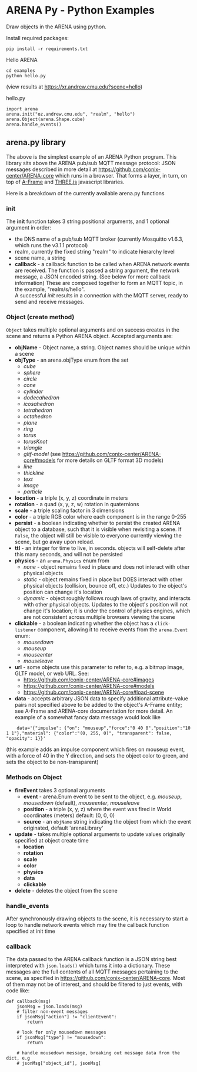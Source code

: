 # ARENA Py - Python Examples
Draw objects in the ARENA using python.

Install required packages:
```
pip install -r requirements.txt
```

Hello ARENA

```
cd examples
python hello.py
```
(view results at https://xr.andrew.cmu.edu?scene=hello) 

hello.py
```
import arena
arena.init("oz.andrew.cmu.edu", "realm", "hello")
arena.Object(arena.Shape.cube)
arena.handle_events()
```
## arena.py library
The above is the simplest example of an ARENA Python program. This library sits above the ARENA pub/sub MQTT
message protocol: JSON messages described in more detail at https://github.com/conix-center/ARENA-core which runs in a browser. That forms a layer, in turn, on top of [A-Frame](https://aframe.io/) and [THREE.js](http://threejs.org/) javascript libraries.

Here is a breakdown of the currently available arena.py functions
### init
The **init** function takes 3 string positional arguments, and 1 optional argument in order:
 * the DNS name of a pub/sub MQTT broker (currently Mosquitto v1.6.3, which runs the v3.1.1 protocol)
 * realm, currently the fixed string "realm" to indicate hierarchy level
 * scene name, a string
 * **callback** - a callback function to be called when ARENA network events are received. The function is passed a string argument, the network message, a JSON encoded string. (See below for more callback information)
These are composed together to form an MQTT topic, in the example, "realm/s/hello".  
A successful *init* results in a connection with the MQTT server, ready to send and receive messages.
### Object (create method)
`Object` takes multiple optional arguments and on success creates in the scene and returns a Python ARENA object.
Accepted arguments are:  
  * **objName** - Object name, a string. Object names should be unique within a scene
  * **objType** - an arena.objType enum from the set
    - *cube*
    - *sphere*
    - *circle*
    - *cone*
    - *cylinder*
    - *dodecahedron*
    - *icosahedron*
    - *tetrahedron*
    - *octahedron*
    - *plane*
    - *ring*
    - *torus*
    - *torusKnot*
    - *triangle*
    - *gltf-model* (see https://github.com/conix-center/ARENA-core#models for more details on GLTF format 3D models)
    - *line*
    - *thickline*
    - *text*
    - *image*
    - *particle*
  * **location** - a triple (x, y, z) coordinate in meters
  * **rotation** - a quad (x, y, z, w) rotation in quaternions
  * **scale** - a triple scaling factor in 3 dimensions
  * **color** - a triple RGB color where each component is in the range 0-255
  * **persist** - a boolean indicating whether to persist the created ARENA object to a database, such that it is visible when revisiting a scene. If `False`, the object will still be visible to everyone currently viewing the scene, but go away upon reload.
  * **ttl** - an integer for time to live, in seconds. objects will self-delete after this many seconds, and will not be persisted
  * **physics** - an `arena.Physics` enum from
    - *none* - object remains fixed in place and does not interact with other physical objects
    - *static* - object remains fixed in place but DOES interact with other physical objects (collision, bounce off, etc.) Updates to the object's position can change it's location
    - *dynamic* - object roughly follows rough laws of gravity, and interacts with other physical objects. Updates to the object's position will not change it's location; it is under the control of physics engines, which are not consistent across multiple browsers viewing the scene
  * **clickable** - a boolean indicating whether the object has a `click-listener` component, allowing it to receive events from the `arena.Event` enum:
    - *mousedown*
    - *mouseup*
    - *mouseenter*
    - *mouseleave*
  * **url** - some objects use this parameter to refer to, e.g. a bitmap image, GLTF model, or web URL. See:
    - https://github.com/conix-center/ARENA-core#images
    - https://github.com/conix-center/ARENA-core#models
    - https://github.com/conix-center/ARENA-core#load-scene
  * **data** - accepts arbitrary JSON data to specify additional attribute-value pairs not specified above to be added to the object's A-Frame entity; see A-Frame and ARENA-core documentation for more detail. An example of a somewhat fancy data message would look like
```
    data='{"impulse": {"on": "mouseup","force":"0 40 0","position":"10 1 1"},"material": {"color":"(0, 255, 0)", "transparent": false, "opacity": 1}}'
```
(this example adds an impulse component which fires on mouseup event, with a force of 40 in the Y direction, and sets the object color to green, and sets the object to be non-transparent)
### Methods on Object
  * **fireEvent** takes 3 optional arguments
    - **event** - arena.Enum event to be sent to the object, e.g. *mouseup*, *mousedown* (default), *mouseenter*, *mouseleave*
    - **position** - a triple (x, y, z) where the event was fired in World coordinates (meters) default: (0, 0, 0)
    - **source** - an `objName` string indicating the object from which the event originated, default 'arenaLibrary'
  * **update** - takes multiple optional arguments to update values originally specified at object create time
    - **location**
    - **rotation**
    - **scale**
    - **color**
    - **physics**
    - **data**
    - **clickable**
  * **delete** - deletes the object from the scene
### handle_events
After synchronously drawing objects to the scene, it is necessary to start a loop to handle network events which may fire the callback function specified at init time 
### callback
The data passed to the ARENA callback function is a JSON string best interpreted with `json.loads()` which turns it into a dictionary. These messages are the full contents of all MQTT messages pertaining to the scene, as specified in https://github.com/conix-center/ARENA-core. Most of them may not be of interest, and should be filtered to just events, with code like:
```
def callback(msg)
    jsonMsg = json.loads(msg)
    # filter non-event messages
    if jsonMsg["action"] != "clientEvent":
        return

    # look for only mousedown messages
    if jsonMsg["type"] != "mousedown":
        return
        
    # handle mousedown message, breaking out message data from the dict, e.g
    # jsonMsg["object_id"], jsonMsg[
